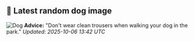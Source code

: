## 🐶 Latest random dog image
![Dog](https://images.dog.ceo/breeds/mexicanhairless/n02113978_3318.jpg)
**Advice:** "Don't wear clean trousers when walking your dog in the park."
*Updated: 2025-10-06 13:42 UTC*
